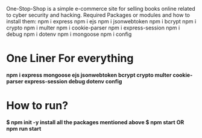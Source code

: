 One-Stop-Shop is a simple e-commerce site for selling books online related to cyber security and hacking.
Required Packages or modules and how to install them: 
  npm i express
  npm i ejs 
  npm i jsonwebtoken
  npm i bcrypt
  npm i crypto 
  npm i multer
  npm i cookie-parser
  npm i express-session
  npm i debug
  npm i dotenv
  npm i mongoose
  npm i config

<h1>One Liner For everything </h1>
<strong> npm i express mongoose ejs jsonwebtoken bcrypt crypto multer cookie-parser express-session debug dotenv config</strong>


<h1>How to run?</h1>
<strong> $ npm init -y </strong>
<strong> install all the packages mentioned above </strong>
<strong> $ npm start OR npm run start </strong>
